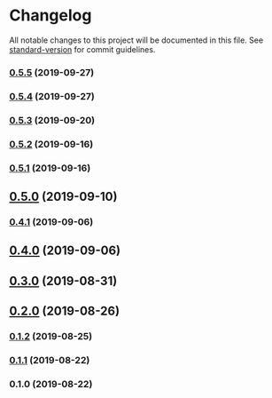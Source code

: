 # Changelog

All notable changes to this project will be documented in this file. See [standard-version](https://github.com/conventional-changelog/standard-version) for commit guidelines.

### [0.5.5](https://github.com/Yancey-Blog/blog-cms-v2/compare/v0.5.3...v0.5.5) (2019-09-27)

### [0.5.4](https://github.com/Yancey-Blog/blog-cms-v2/compare/v0.5.3...v0.5.4) (2019-09-27)

### [0.5.3](https://github.com/Yancey-Blog/blog-cms-v2/compare/v0.5.2...v0.5.3) (2019-09-20)

### [0.5.2](https://github.com/Yancey-Blog/blog-cms-v2/compare/v0.5.1...v0.5.2) (2019-09-16)

### [0.5.1](https://github.com/Yancey-Blog/blog-cms-v2/compare/v0.5.0...v0.5.1) (2019-09-16)

## [0.5.0](https://github.com/Yancey-Blog/blog-cms-v2/compare/v0.4.1...v0.5.0) (2019-09-10)

### [0.4.1](https://github.com/Yancey-Blog/blog-cms-v2/compare/v0.4.0...v0.4.1) (2019-09-06)

## [0.4.0](https://github.com/Yancey-Blog/blog-cms-v2/compare/v0.3.0...v0.4.0) (2019-09-06)

## [0.3.0](https://github.com/Yancey-Blog/blog-cms-v2/compare/v0.2.0...v0.3.0) (2019-08-31)

## [0.2.0](https://github.com/Yancey-Blog/blog-cms-v2/compare/v0.1.2...v0.2.0) (2019-08-26)

### [0.1.2](https://github.com/Yancey-Blog/blog-cms-v2/compare/v0.1.1...v0.1.2) (2019-08-25)

### [0.1.1](https://github.com/Yancey-Blog/blog-cms-v2/compare/v0.1.0...v0.1.1) (2019-08-22)

### 0.1.0 (2019-08-22)
